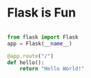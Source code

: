 # Flask is Fun

```python

from flask import Flask
app = Flask(__name__)

@app.route("/")
def hello():
    return "Hello World!"


```
